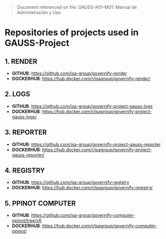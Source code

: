 >Document referenced on file:  GAUSS-A01-M01: Manual de Administración y Uso

# Repositories of projects used in GAUSS-Project

## 1. RENDER
  * **GITHUB**: https://github.com/isa-group/governify-render
  * **DOCKERHUB**: https://hub.docker.com/r/isagroup/governify-render/
## 2. LOGS
  * **GITHUB**: https://github.com/isa-group/governify-project-gauss-logs
  * **DOCKERHUB**: https://hub.docker.com/r/isagroup/governify-project-gauss-logs/
## 3. REPORTER
  * **GITHUB**: https://github.com/isa-group/governify-project-gauss-reporter
  * **DOCKERHUB**: https://hub.docker.com/r/isagroup/governify-project-gauss-reporter/
## 4. REGISTRY
  * **GITHUB**: https://github.com/isa-group/governify-registry
  * **DOCKERHUB**: https://hub.docker.com/r/isagroup/governify-registry/
## 5. PPINOT COMPUTER
  * **GITHUB**: https://github.com/isa-group/governify-computer-ppinot/tree/v6
  * **DOCKERHUB**: https://hub.docker.com/r/isagroup/governify-computer-ppinot/
